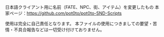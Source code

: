 日本語クライアント用に名前（FATE、NPC、街、アイテム）を変更したもの
本家ページ：https://github.com/pot0to/pot0to-SND-Scripts

使用は完全に自己責任となります。
本ファイルの使用につきましての要望・苦情・不具合報告などは一切受け付けておりません。
